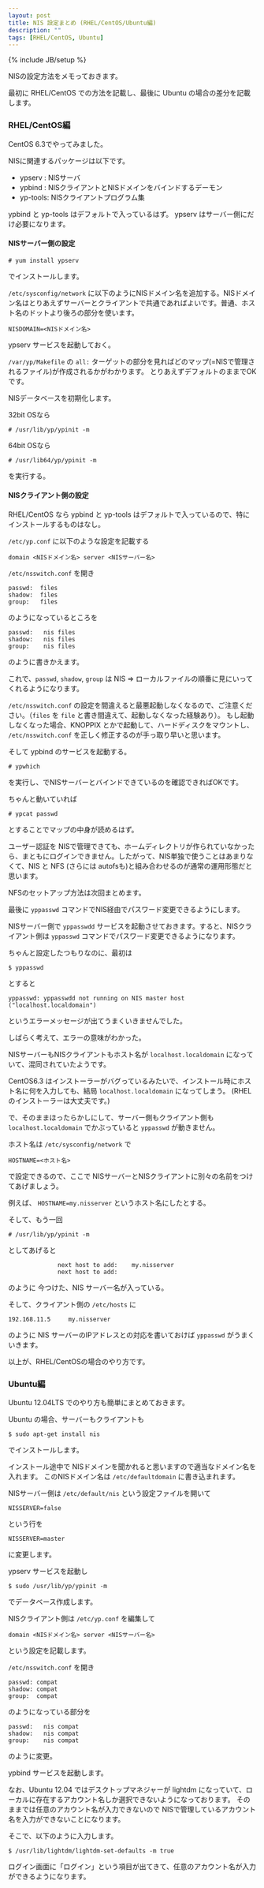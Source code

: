 ```yaml
---
layout: post
title: NIS 設定まとめ (RHEL/CentOS/Ubuntu編)
description: ""
tags: [RHEL/CentOS, Ubuntu]
---
```

{% include JB/setup %}

NISの設定方法をメモっておきます。

最初に RHEL/CentOS での方法を記載し、最後に Ubuntu の場合の差分を記載します。

### RHEL/CentOS編

CentOS 6.3でやってみました。

NISに関連するパッケージは以下です。

- ypserv : NISサーバ
- ypbind : NISクライアントとNISドメインをバインドするデーモン
- yp-tools: NISクライアントプログラム集

ypbind と yp-tools はデフォルトで入っているはず。
ypserv はサーバー側にだけ必要になります。

#### NISサーバー側の設定

    # yum install ypserv

でインストールします。

`/etc/sysconfig/network` に以下のようにNISドメイン名を追加する。NISドメイン名はとりあえずサーバーとクライアントで共通であればよいです。普通、ホスト名のドットより後ろの部分を使います。

    NISDOMAIN=<NISドメイン名>

ypserv サービスを起動しておく。

`/var/yp/Makefile` の `all:` ターゲットの部分を見ればどのマップ(=NISで管理されるファイル)が作成されるかがわかります。
とりあえずデフォルトのままでOKです。

NISデータベースを初期化します。

32bit OSなら

    # /usr/lib/yp/ypinit -m

64bit OSなら

    # /usr/lib64/yp/ypinit -m

を実行する。


#### NISクライアント側の設定

RHEL/CentOS なら ypbind と yp-tools はデフォルトで入っているので、特にインストールするものはなし。

`/etc/yp.conf` に以下のような設定を記載する

    domain <NISドメイン名> server <NISサーバー名>

`/etc/nsswitch.conf` を開き

    passwd:  files
    shadow:  files
    group:   files

のようになっているところを

    passwd:   nis files
    shadow:   nis files
    group:    nis files

のように書きかえます。

これで、`passwd`, `shadow`, `group` は NIS ⇒ ローカルファイルの順番に見にいってくれるようになります。

`/etc/nsswitch.conf` の設定を間違えると最悪起動しなくなるので、ご注意ください。（`files` を `file` と書き間違えて、起動しなくなった経験あり）。
もし起動しなくなった場合、KNOPPIX とかで起動して、ハードディスクをマウントし、 `/etc/nsswitch.conf` を正しく修正するのが手っ取り早いと思います。

そして ypbind のサービスを起動する。

    # ypwhich

を実行し、でNISサーバーとバインドできているのを確認できればOKです。

ちゃんと動いていれば

    # ypcat passwd

とすることでマップの中身が読めるはず。

ユーザー認証を NISで管理できても、ホームディレクトリが作られていなかったら、まともにログインできません。したがって、NIS単独で使うことはあまりなくて、NIS と NFS (さらには autofsも)と組み合わせるのが通常の運用形態だと思います。

NFSのセットアップ方法は次回まとめます。

最後に `yppasswd` コマンドでNIS経由でパスワード変更できるようにします。

NISサーバー側で `yppasswdd` サービスを起動させておきます。すると、NISクライアント側は `yppasswd` コマンドでパスワード変更できるようになります。

ちゃんと設定したつもりなのに、最初は

    $ yppasswd

とすると

    yppasswd: yppasswdd not running on NIS master host ("localhost.localdomain")

というエラーメッセージが出てうまくいきませんでした。

しばらく考えて、エラーの意味がわかった。

NISサーバーもNISクライアントもホスト名が `localhost.localdomain` になっていて、混同されていたようです。

CentOS6.3 はインストーラーがバグっているみたいで、インストール時にホスト名に何を入力しても、結局 `localhost.localdomain` になってしまう。
(RHELのインストーラーは大丈夫です。)

で、そのままほったらかしにして、サーバー側もクライアント側も `localhost.localdomain` でかぶっていると `yppasswd` が動きません。

ホスト名は `/etc/sysconfig/network` で

    HOSTNAME=<ホスト名>

で設定できるので、ここで NISサーバーとNISクライアントに別々の名前をつけてあげましょう。

例えば、 `HOSTNAME=my.nisserver` というホスト名にしたとする。

そして、もう一回

    # /usr/lib/yp/ypinit -m

としてあげると

                  next host to add:    my.nisserver
                  next host to add:

のように 今つけた、NIS サーバー名が入っている。

そして、クライアント側の `/etc/hosts` に

    192.168.11.5     my.nisserver

のように NIS サーバーのIPアドレスとの対応を書いておけば `yppasswd` がうまくいきます。

以上が、RHEL/CentOSの場合のやり方です。

### Ubuntu編

Ubuntu 12.04LTS でのやり方も簡単にまとめておきます。

Ubuntu の場合、サーバーもクライアントも

    $ sudo apt-get install nis

でインストールします。

インストール途中で NISドメインを聞かれると思いますので適当なドメイン名を入れます。
このNISドメイン名は `/etc/defaultdomain` に書き込まれます。

NISサーバー側は `/etc/default/nis` という設定ファイルを開いて

    NISSERVER=false

という行を

    NISSERVER=master

に変更します。

ypserv サービスを起動し

    $ sudo /usr/lib/yp/ypinit -m

でデータベース作成します。

NISクライアント側は `/etc/yp.conf` を編集して

    domain <NISドメイン名> server <NISサーバー名>

という設定を記載します。

`/etc/nsswitch.conf` を開き

    passwd: compat
    shadow: compat
    group:  compat

のようになっている部分を

    passwd:   nis compat
    shadow:   nis compat
    group:    nis compat

のように変更。

ypbind サービスを起動します。

なお、Ubuntu 12.04 ではデスクトップマネジャーが lightdm になっていて、ローカルに存在するアカウント名しか選択できないようになっております。
そのままでは任意のアカウント名が入力できないので NISで管理しているアカウント名を入力ができないことになります。

そこで、以下のように入力します。

    $ /usr/lib/lightdm/lightdm-set-defaults -m true

ログイン画面に「ログイン」という項目が出てきて、任意のアカウント名が入力ができるようになります。
